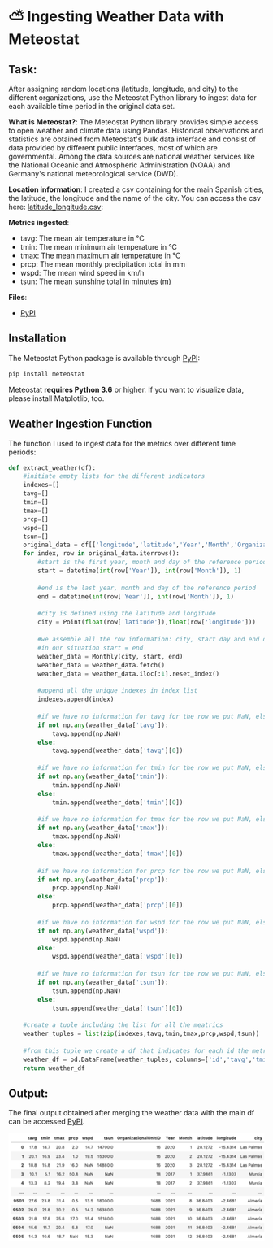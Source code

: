 # ⛅️ Ingesting Weather Data with Meteostat

## **Task**: 
After assigning random locations (latitude, longitude, and city) to the different organizations, use the Meteostat Python library to ingest data for each available time period in the original data set.

**What is Meteostat?**: The Meteostat Python library provides simple access to open weather and climate data using Pandas. Historical observations and statistics are obtained from Meteostat's bulk data interface and consist of data provided by different public interfaces, most of which are governmental. Among the data sources are national weather services like the National Oceanic and Atmospheric Administration (NOAA) and Germany's national meteorological service (DWD).

**Location information**: I created a csv containing for the main Spanish cities, the latitude, the longitude and the name of the city. You can access the csv here: [latitude_longitude.csv](latitude_longitude.csv):

**Metrics ingested**:
  * tavg: The mean air temperature in °C
  * tmin: The mean minimum air temperature in °C
  * tmax: The mean maximum air temperature in °C
  * prcp: The mean monthly precipitation total in mm
  * wspd: The mean wind speed in km/h
  * tsun: The mean sunshine total in minutes (m)

**Files**:
 * [PyPI](https://pypi.org/project/meteostat/)


## Installation

The Meteostat Python package is available through [PyPI](https://pypi.org/project/meteostat/):

```sh
pip install meteostat
```

Meteostat **requires Python 3.6** or higher. If you want to visualize data, please install Matplotlib, too.


## Weather Ingestion Function

The function I used to ingest data for the metrics over different time periods:

```python
def extract_weather(df):
    #initiate empty lists for the different indicators
    indexes=[]
    tavg=[]
    tmin=[]
    tmax=[]
    prcp=[]
    wspd=[]
    tsun=[]
    original_data = df[['longitude','latitude','Year','Month','OrganizationalUnitID']]
    for index, row in original_data.iterrows():
        #start is the first year, month and day of the reference period
        start = datetime(int(row['Year']), int(row['Month']), 1)
        
        #end is the last year, month and day of the reference period
        end = datetime(int(row['Year']), int(row['Month']), 1)
        
        #city is defined using the latitude and longitude
        city = Point(float(row['latitude']),float(row['longitude']))
        
        #we assemble all the row information: city, start day and end day
        #in our situation start = end
        weather_data = Monthly(city, start, end)
        weather_data = weather_data.fetch()
        weather_data = weather_data.iloc[:1].reset_index()
        
        #append all the unique indexes in index list
        indexes.append(index)
        
        #if we have no information for tavg for the row we put NaN, else we append to the metric list.
        if not np.any(weather_data['tavg']):
            tavg.append(np.NaN)
        else:  
            tavg.append(weather_data['tavg'][0])
            
        #if we have no information for tmin for the row we put NaN, else we append to the metric list.
        if not np.any(weather_data['tmin']):
            tmin.append(np.NaN)
        else:  
            tmin.append(weather_data['tmin'][0])
            
        #if we have no information for tmax for the row we put NaN, else we append to the metric list.
        if not np.any(weather_data['tmax']):
            tmax.append(np.NaN)
        else:  
            tmax.append(weather_data['tmax'][0])
            
        #if we have no information for prcp for the row we put NaN, else we append to the metric list.
        if not np.any(weather_data['prcp']):
            prcp.append(np.NaN)
        else:  
            prcp.append(weather_data['prcp'][0])
        
        #if we have no information for wspd for the row we put NaN, else we append to the metric list.
        if not np.any(weather_data['wspd']):
            wspd.append(np.NaN)
        else:  
            wspd.append(weather_data['wspd'][0])
            
        #if we have no information for tsun for the row we put NaN, else we append to the metric list.
        if not np.any(weather_data['tsun']):
            tsun.append(np.NaN)
        else:  
            tsun.append(weather_data['tsun'][0])
            
    #create a tuple including the list for all the meatrics
    weather_tuples = list(zip(indexes,tavg,tmin,tmax,prcp,wspd,tsun))
    
    #from this tuple we create a df that indicates for each id the metrics
    weather_df = pd.DataFrame(weather_tuples, columns=['id','tavg','tmin','tmax','prcp','wspd','tsun'])
    return weather_df
```

## Output:

The final output obtained after merging the weather data with the main df can be accessed [PyPI](https://pypi.org/project/meteostat/). 

<p align="center">
<img src="output.png">
</p>

